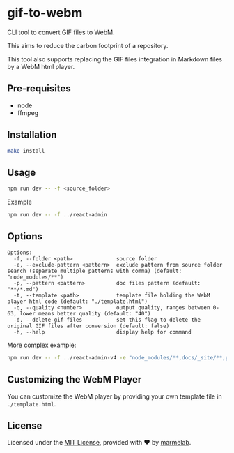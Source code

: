 # gif-to-webm

CLI tool to convert GIF files to WebM.

This aims to reduce the carbon footprint of a repository.

This tool also supports replacing the GIF files integration in Markdown files by a WebM html player.

## Pre-requisites

- node
- ffmpeg

## Installation

```bash
make install
```

## Usage

```bash
npm run dev -- -f <source_folder>
```

Example

```bash
npm run dev -- -f ../react-admin
```

## Options

```
Options:
  -f, --folder <path>              source folder
  -e, --exclude-pattern <pattern>  exclude pattern from source folder search (separate multiple patterns with comma) (default: "node_modules/**")
  -p, --pattern <pattern>          doc files pattern (default: "**/*.md")
  -t, --template <path>            template file holding the WebM player html code (default: "./template.html")
  -q, --quality <number>           output quality, ranges between 0-63, lower means better quality (default: "40")
  -d, --delete-gif-files           set this flag to delete the original GIF files after conversion (default: false)
  -h, --help                       display help for command
```

More complex example:

```bash
npm run dev -- -f ../react-admin-v4 -e "node_modules/**,docs/_site/**,packages/**" -p "docs/*.md"
```

## Customizing the WebM Player

You can customize the WebM player by providing your own template file in `./template.html`.

## License

Licensed under the [MIT License](https://github.com/marmelab/react-admin/blob/master/LICENSE.md), provided with ❤️ by [marmelab](https://marmelab.com).


